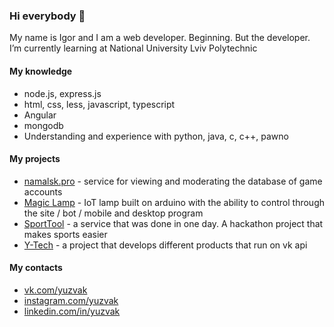 ### Hi everybody 👋

My name is Igor and I am a web developer. Beginning. But the developer.
I’m currently learning at National University Lviv Polytechnic

#### My knowledge
  * node.js, express.js
  * html, css, less, javascript, typescript
  * Angular
  * mongodb
  * Understanding and experience with python, java, c, c++, pawno
  
#### My projects
  * [namalsk.pro](https://namalsk.pro) - service for viewing and moderating the database of game accounts
  * [Magic Lamp](https://github.com/Y-Tech-nulp/ML) - IoT lamp built on arduino with the ability to control through the site / bot / mobile and desktop program
  * [SportTool](https://github.com/Y-Tech-nulp/SportTool) - a service that was done in one day. A hackathon project that makes sports easier
  * [Y-Tech](https://vk.com/ytech) - a project that develops different products that run on vk api
  
#### My contacts
  * [vk.com/yuzvak](https://vk.com/yuzvak)
  * [instagram.com/yuzvak](https://instagram.com/yuzvak)
  * [linkedin.com/in/yuzvak](https://linkedin.com/in/yuzvak)
